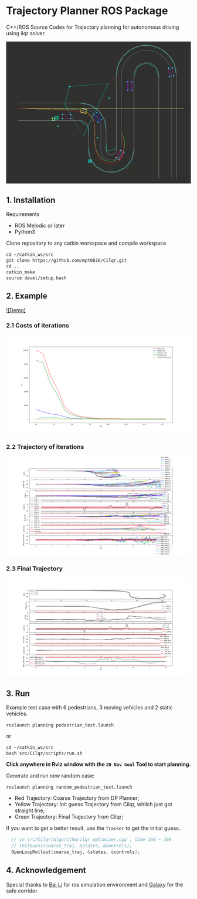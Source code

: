 # Trajectory Planner ROS Package

C++/ROS Source Codes for Trajectory planning for autonomous driving using ilqr solver.

![demo](./resources/demo.png)
## 1. Installation

Requirements

* ROS Melodic or later
* Python3

Clone repository to any catkin workspace and compile workspace

```shell
cd ~/catkin_ws/src
git clone https://github.com/mpt0816/Cilqr.git
cd ..
catkin_make
source devel/setup.bash
```
## 2. Example

[![Demo]](https://github.com/mpt0816/Cilqr/blob/master/resources/demo.webm)

### 2.1 Costs of iterations
![demo](./resources/cost.png)

### 2.2 Trajectory of iterations
![demo](./resources/iter_results.png)

### 2.3 Final Trajectory
![demo](./resources/results.png)

## 3. Run
Example test case with 6 pedestrians, 3 moving vehicles and 2 static vehicles.

```shell
roslaunch planning pedestrian_test.launch
```

or
```shell
cd ~/catkin_ws/src
bash src/Cilqr/scripts/run.sh
```

**Click anywhere in Rviz window with the `2D Nav Goal` Tool to start planning.**

Generate and run new random case:

```shell
roslaunch planning random_pedestrian_test.launch
```

- Red Trajectory: Coarse Trajectory from DP Planner;
- Yellow Trajectory: Init guess Trajectory from Cilqr, whilch just got straight line;
- Green Trajectory: Final Trajectory from Cilqr;

If you want to get a better result, use the `Tracker` to get the initial guess.

```cpp
  // in src/Cilqr/algorithm/ilqr_optimizer.cpp , line 168 ~ 169
  // InitGuess(coarse_traj, &states, &controls);
  OpenLoopRollout(coarse_traj, &states, &controls);
```

## 4. Acknowledgement
Special thanks to [Bai Li](https://github.com/libai1943/CartesianPlanner) for ros simulation environment and [Galaxy](https://github.com/StarryN/Galaxy) for the safe corridor.


